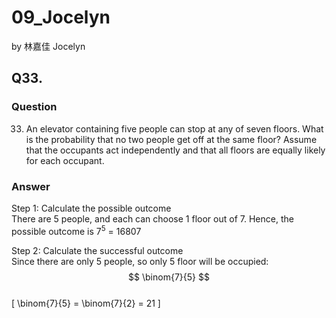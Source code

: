 # 09_Jocelyn

by 林嘉佳 Jocelyn

## Q33.

### Question

33. An elevator containing five people can stop at any of seven floors. What is the probability that no two people get off at the same floor? Assume that the occupants act independently and that all floors are equally likely for each occupant.

### Answer

Step 1: Calculate the possible outcome
<br> There are 5 people, and each can choose 1 floor out of 7. Hence, the possible outcome is 
$7^5$ = 16807

Step 2: Calculate the successful outcome
<br> Since there are only 5 people, so only 5 floor will be occupied:
$$ \binom{7}{5} $$
<br> 
\[ 
\binom{7}{5} = \binom{7}{2} = 21 
\]
